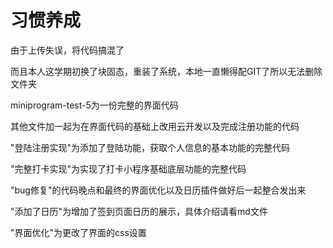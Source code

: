 # 习惯养成
由于上传失误，将代码搞混了

而且本人这学期初换了块固态，重装了系统，本地一直懒得配GIT了所以无法删除文件夹

miniprogram-test-5为一份完整的界面代码

其他文件加一起为在界面代码的基础上改用云开发以及完成注册功能的代码

"登陆注册实现"为添加了登陆功能，获取个人信息的基本功能的完整代码

"完整打卡实现"为实现了打卡小程序基础底层功能的完整代码

"bug修复"的代码晚点和最终的界面优化以及日历插件做好后一起整合发出来

"添加了日历"为增加了签到页面日历的展示，具体介绍请看md文件

"界面优化"为更改了界面的css设置


